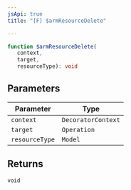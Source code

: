 ```yaml
---
jsApi: true
title: "[F] $armResourceDelete"

---
```

```ts
function $armResourceDelete(
   context, 
   target, 
   resourceType): void
```

## Parameters

| Parameter | Type |
| ------ | ------ |
| `context` | `DecoratorContext` |
| `target` | `Operation` |
| `resourceType` | `Model` |

## Returns

`void`
